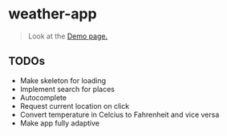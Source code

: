 # weather-app
> Look at the [Demo page.](https://ic3top.github.io/devChallenges/weather-app/dist/)

## TODOs
* Make skeleton for loading 
* Implement search for places
* Autocomplete
* Request current location on click
* Convert temperature in Celcius to Fahrenheit and vice versa
* Make app fully adaptive
